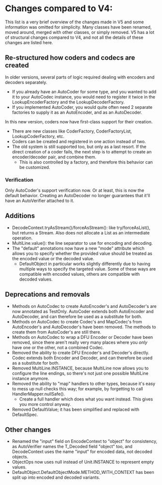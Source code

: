 # Changes compared to V4:

This list is a very brief overview of the changes made in V5 and some information was omitted for simplicity. Many classes have been renamed, moved around, merged with other classes, or simply removed. V5 has a lot of structural changes compared to V4, and not all the details of these changes are listed here.

## Re-structured how coders and codecs are created

In older versions, several parts of logic required dealing with encoders and decoders separately.
* If you already have an AutoCoder for some type, and you wanted to add it to your AutoCodec instance, you would need to register it twice in the LookupEncoderFactory and the LookupDecoderFactory.
* If you implemented AutoCoder, you would quite often need 2 separate factories to supply it as an AutoEncoder, and as an AutoDecoder.

In this new version, coders now have first-class support for their creation.
* There are new classes like CoderFactory, CoderFactoryList, LookupCoderFactory, etc.
* Coders can be created and registered in one action instead of two.
* The old system is still supported too, but only as a last resort. If the direct creation of a coder fails, the next step is to attempt to create an encoder/decoder pair, and combine them.
	* This is also controlled by a factory, and therefore this behavior can be customized.

### Verification

Only AutoCoder's support verification now. Or at least, this is now the default behavior. Creating an AutoDecoder no longer guarantees that it'll have an AutoVerifier attached to it.

## Additions

* DecodeContext.tryAsStream()/forceAsStream(): like try/forceAsList(), but returns a Stream. Also does not allocate a List as an intermediate operation.
* MultiLine.value(): the line separator to use for encoding and decoding.
* The "default" annotations now have a new "mode" attribute which allows you to specify whether the provided value should be treated as the encoded value or the decoded value.
	* DefaultObject in particular works slightly differently due to having multiple ways to specify the targeted value. Some of these ways are compatible with encoded values, others are compatible with decoded values.

## Deprecations and removals

* Methods on AutoCodec to create AutoEncoder's and AutoDecoder's are now annotated as TestOnly. AutoCoder extends both AutoEncoder and AutoDecoder, and can therefore be used as a substitute for both.
* Methods on AutoCodec to create Codec's and MapCodec's from AutoEncoder's and AutoDecoder's have been removed. The methods to create them from AutoCoder's are still there.
* Methods on AutoCodec to wrap a DFU Encoder or Decoder have been removed, since there aren't really very many places where you *only* have one or the other, not a combined Codec.
* Removed the ability to create DFU Encoder's and Decoder's directly. Codec extends both Encoder and Decoder, and can therefore be used as a substitute for both.
* Removed MultiLine.INSTANCE, because MultiLine now allows you to configure the line endings, so there's not just one possible MultiLine instance anymore.
* Removed the ability to "map" handlers to other types, because it's easy to mess up null checks this way; for example, by forgetting to call HandlerMapper.nullSafe().
	* Create a full handler which does what you want instead. This gives you more control anyway.
* Removed DefaultValue; it has been simplified and replaced with DefaultSpec.

## Other changes

* Renamed the "input" field on EncodeContext to "object" for consistency, as AutoVerifier names the T_Decoded field "object" too, and DecodeContext uses the name "input" for encoded data, not decoded objects.
* ObjectOps now uses null instead of Unit.INSTANCE to represent empty values.
* DefaultObject.DefaultObjectMode.METHOD_WITH_CONTEXT has been split up into encoded and decoded variants.